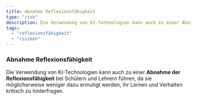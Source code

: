 ```yaml
---
title: Abnahme Reflexionsfähigkeit
type: "risk"
description: Die Verwendung von KI-Technologien kann auch zu einer Abnahme der Reflexionsfähigkeit bei Schülern und Lehrern führen.
tags:
  - "reflexionsfähigkeit"
  - "risiken"
---
```


### Abnahme Reflexionsfähigkeit

Die Verwendung von KI-Technologien kann auch zu einer **Abnahme der Reflexionsfähigkeit** bei Schülern und Lehrern führen, da sie möglicherweise weniger dazu ermutigt werden, ihr Lernen und Verhalten kritisch zu hinterfragen.
